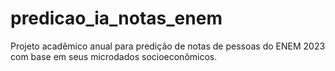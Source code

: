# predicao_ia_notas_enem
Projeto acadêmico anual para predição de notas de pessoas do ENEM 2023 com base em seus microdados socioeconômicos.
